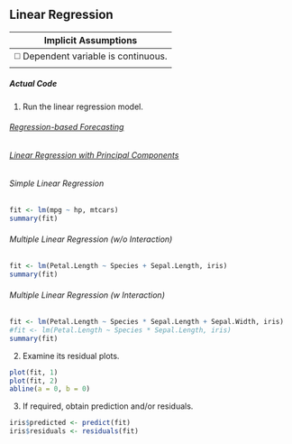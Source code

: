 ## Linear Regression

| Implicit Assumptions |
| :---: |
| :white_medium_square: Dependent variable is continuous. |

##### Actual Code
1. Run the linear regression model.
###### [Regression-based Forecasting](../../[SC]-Predictive-Analytics/[SC]-Linear-&-Logistic-Regression/[M]-Regression-based-Forecasting_Linear-Regression.md)
###### [Linear Regression with Principal Components](../../[SC]-Predictive-Analytics/[SC]-Linear-&-Logistic-Regression/[M]-Linear-Regression-with-Principal-Components.md)

###### Simple Linear Regression
```r
fit <- lm(mpg ~ hp, mtcars)
summary(fit)
```
###### Multiple Linear Regression (w/o Interaction)
```r
fit <- lm(Petal.Length ~ Species + Sepal.Length, iris)
summary(fit)
```
###### Multiple Linear Regression (w Interaction)
```r
fit <- lm(Petal.Length ~ Species * Sepal.Length + Sepal.Width, iris)
#fit <- lm(Petal.Length ~ Species * Sepal.Length, iris)
summary(fit)
```

2. Examine its residual plots.
```r
plot(fit, 1)
plot(fit, 2)
abline(a = 0, b = 0)
```
3. If required, obtain prediction and/or residuals.
```r
iris$predicted <- predict(fit)
iris$residuals <- residuals(fit)
```


